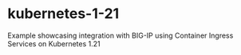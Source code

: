 # kubernetes-1-21
Example showcasing integration with BIG-IP using Container Ingress Services on Kubernetes 1.21